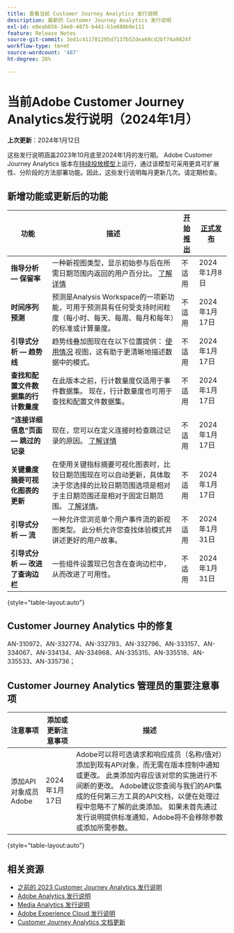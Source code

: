 ```yaml
---
title: 查看当前 Customer Journey Analytics 发行说明
description: 最新的 Customer Journey Analytics 发行说明
exl-id: e8eab856-34e0-4875-b441-b1e680b9e111
feature: Release Notes
source-git-commit: 3ed1c411781295d7137b52dea60cd2bf74a9824f
workflow-type: tm+mt
source-wordcount: '487'
ht-degree: 26%

---
```


# 当前Adobe Customer Journey Analytics发行说明（2024年1月）

**上次更新**：2024年1月12日

这些发行说明涵盖2023年10月底至2024年1月的发行期。 Adobe Customer Journey Analytics 版本在[持续投放模型](releases.md)上运行，通过该模型可采用更具可扩展性、分阶段的方法部署功能。因此，这些发行说明每月更新几次。请定期检查。

## 新增功能或更新后的功能

| 功能 | 描述 | [开始推出](releases.md) | [正式发布](releases.md) |
| ----------- | ---------- | ------- | ---- |
| **指导分析 — 保留率** | 一种新视图类型，显示初始参与后在所需日期范围内返回的用户百分比。 [了解详情](../guided-analysis/types/retention-rates.md) | 不适用 | 2024年1月8日 |
| **时间序列预测** | 预测是Analysis Workspace的一项新功能，可用于预测具有任何受支持时间粒度（每小时、每天、每周、每月和每年）的标准或计算量度。 | 不适用 | 2024年1月17日 |
| **引导式分析 — 趋势线** | 趋势线叠加图现在在以下位置提供： [使用情况](/help/guided-analysis/types/usage.md) 视图，这有助于更清晰地描述数据中的模式。 | 不适用 | 2024年1月17日 |
| **查找和配置文件数据集的行计数量度** | 在此版本之前，行计数量度仅适用于事件数据集。 现在，行计数量度也可用于查找和配置文件数据集。 | 不适用 | 2024年1月17日 |
| **“连接详细信息”页面 — 跳过的记录** | 现在，您可以在定义连接时检查跳过记录的原因。 [了解详情](../connections/manage-connections.md) | 不适用 | 2024年1月17日 |
| **关键量度摘要可视化图表的更新** | 在使用关键指标摘要可视化图表时，比较日期范围现在可以自动更新，具体取决于您选择的比较日期范围选项是相对于主日期范围还是相对于固定日期范围。 [了解详情](/help/analysis-workspace/visualizations/key-metric.md)。 | 不适用 | 2024年1月17日 |
| **引导式分析 — 流** | 一种允许您浏览单个用户事件流的新视图类型。 此分析允许您查找体验模式并讲述更好的用户故事。 | 不适用 | 2024年1月31日 |
| **引导式分析 — 改进了查询边栏** | 一些组件设置现已包含在查询边栏中，从而改进了可用性。 | 不适用 | 2024年1月31日 |

{style="table-layout:auto"}

## Customer Journey Analytics 中的修复

AN-310972、AN-332774、AN-332793、AN-332796、AN-333157、AN-334067、AN-334134、AN-334968、AN-335315、AN-335518、AN-335533、AN-335736；

## Customer Journey Analytics 管理员的重要注意事项

| 注意事项 | 添加或更新注意事项 | 描述 |
| --- | --- | --- |
| 添加API对象成员Adobe | 2024年1月17日 | Adobe可以将可选请求和响应成员（名称/值对）添加到现有API对象，而无需在版本控制中通知或更改。 此类添加内容应该对您的实施进行不间断的更改。 Adobe建议您查阅与我们的API集成的任何第三方工具的API文档，以便在处理过程中忽略不了解的此类添加。 如果未首先通过发行说明提供标准通知，Adobe将不会移除参数或添加所需参数。 |

{style="table-layout:auto"}

## 相关资源

* [之前的 2023 Customer Journey Analytics 发行说明](/help/release-notes/2023.md)
* [Adobe Analytics 发行说明](https://experienceleague.adobe.com/docs/analytics/release-notes/latest.html?lang=zh-Hans)
* [Media Analytics 发行说明](https://experienceleague.adobe.com/docs/media-analytics/using/additional-resources/release-notes.html?lang=zh-Hans)
* [Adobe Experience Cloud 发行说明](https://experienceleague.adobe.com/docs/release-notes/experience-cloud/current.html?lang=zh-Hans)
* [Customer Journey Analytics 文档更新](/help/release-notes/doc-changes.md)

